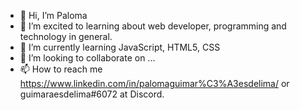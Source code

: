 - 👋 Hi, I’m Paloma
- 👀 I’m excited to learning about web developer, programming and technology in general.
- 🌱 I’m currently learning JavaScript, HTML5, CSS
- 💞️ I’m looking to collaborate on ...
- 📫 How to reach me https://www.linkedin.com/in/palomaguimar%C3%A3esdelima/ or guimaraesdelima#6072 at Discord.

<!---
plguimaraes21/plguimaraes21 is a ✨ special ✨ repository because its `README.md` (this file) appears on your GitHub profile.
You can click the Preview link to take a look at your changes.
--->
